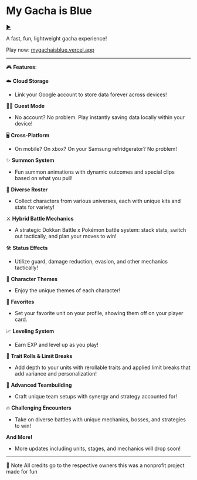 <p align="center">
  <h1><strong>My Gacha is Blue</strong></h1>
  <a href="https://mygachaisblue.vercel.app/#/">▶️</a>
</p>

 A fast, fun, lightweight gacha experience!

 Play now: [mygachaisblue.vercel.app](https://mygachaisblue.vercel.app)

 ---

🎮 **Features**:

☁️ **Cloud Storage**
- Link your Google account to store data forever across devices!

🧑‍💻 **Guest Mode**
- No account? No problem. Play instantly saving data locally within your device!

🖥️ **Cross-Platform**
- On mobile? On xbox? On your Samsung refridgerator? No problem!

✨ **Summon System**
- Fun summon animations with dynamic outcomes and special clips based on what you pull!

🧍 **Diverse Roster**
- Collect characters from various universes, each with unique kits and stats for variety!

⚔️ **Hybrid Battle Mechanics**
- A strategic Dokkan Battle x Pokémon battle system: stack stats, switch out tactically, and plan your moves to win!

🛠️ **Status Effects**
- Utilize guard, damage reduction, evasion, and other mechanics tactically!

🎵 **Character Themes**
- Enjoy the unique themes of each character!

💖 **Favorites**
- Set your favorite unit on your profile, showing them off on your player card.

📈 **Leveling System**
- Earn EXP and level up as you play!

🎲 **Trait Rolls & Limit Breaks**
- Add depth to your units with rerollable traits and applied limit breaks that add variance and personalization!

🧠 **Advanced Teambuilding**
- Craft unique team setups with synergy and strategy accounted for!

🔥 **Challenging Encounters**
- Take on diverse battles with unique mechanics, bosses, and strategies to win!

**And More!**
- More updates including units, stages, and mechanics will drop soon!

---

📌 Note
All credits go to the respective owners this was a nonprofit project made for fun
